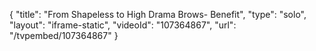 {
    "title": "From Shapeless to High Drama Brows- Benefit",
    "type": "solo",
    "layout": "iframe-static",
    "videoId": "107364867",
    "url": "\/tvpembed\/107364867"
}